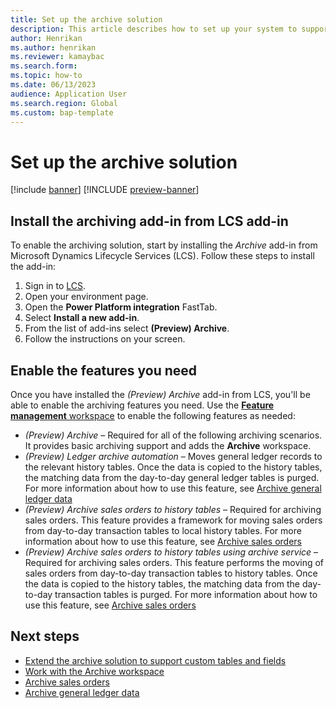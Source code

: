 ```yaml
---
title: Set up the archive solution
description: This article describes how to set up your system to support archiving of various types of records.
author: Henrikan
ms.author: henrikan
ms.reviewer: kamaybac
ms.search.form: 
ms.topic: how-to
ms.date: 06/13/2023
audience: Application User
ms.search.region: Global
ms.custom: bap-template
---
```


# Set up the archive solution

[!include [banner](../includes/banner.md)]
[!INCLUDE [preview-banner](../includes/preview-banner.md)]

<!--KFM: Preview until 10.0.34 GA -->

## Install the archiving add-in from LCS add-in

To enable the archiving solution, start by installing the *Archive* add-in from Microsoft Dynamics Lifecycle Services (LCS). Follow these steps to install the add-in:

1. Sign in to [LCS](https://lcs.dynamics.com/).
1. Open your environment page.
1. Open the **Power Platform integration** FastTab.
1. Select **Install a new add-in**.
1. From the list of add-ins select **(Preview) Archive**.
1. Follow the instructions on your screen.

## Enable the features you need

Once you have installed the *(Preview) Archive* add-in from LCS, you'll be able to enable the archiving features you need. Use the [**Feature management** workspace](../../fin-ops/get-started/feature-management/feature-management-overview.md) to enable the following features as needed:

- *(Preview) Archive* – Required for all of the following archiving scenarios. It provides basic archiving support and adds the **Archive** workspace.
- *(Preview) Ledger archive automation* – Moves general ledger records to the relevant history tables. Once the data is copied to the history tables, the matching data from the day-to-day general ledger tables is purged. For more information about how to use this feature, see [Archive general ledger data](archive-general-ledger.md)
- *(Preview) Archive sales orders to history tables* – Required for archiving sales orders. This feature provides a framework for moving sales orders from day-to-day transaction tables to local history tables. For more information about how to use this feature, see [Archive sales orders](archive-sales-orders.md)
- *(Preview) Archive sales orders to history tables using archive service* – Required for archiving sales orders. This feature performs the moving of sales orders from day-to-day transaction tables to history tables. Once the data is copied to the history tables, the matching data from the day-to-day transaction tables is purged. For more information about how to use this feature, see [Archive sales orders](archive-sales-orders.md)

## Next steps

- [Extend the archive solution to support custom tables and fields](archive-customizations.md)
- [Work with the Archive workspace](archive-using.md)
- [Archive sales orders](archive-sales-orders.md)
- [Archive general ledger data](archive-general-ledger.md)
